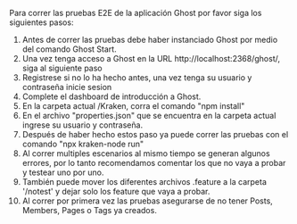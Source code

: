 Para correr las pruebas E2E de la aplicación Ghost por favor siga los siguientes pasos:

1. Antes de correr las pruebas debe haber instanciado Ghost por medio del comando Ghost Start.
2. Una vez tenga acceso a Ghost en la URL http://localhost:2368/ghost/, siga al siguiente paso
3. Registrese si no lo ha hecho antes, una vez tenga su usuario y contraseña inicie sesion
4. Complete el dashboard de introducción a Ghost.
5. En la carpeta actual /Kraken, corra el comando "npm install"
6. En el archivo "properties.json" que se encuentra en la carpeta actual ingrese su usuario y contraseña.
7. Después de haber hecho estos paso ya puede correr las pruebas con el comando "npx kraken-node run"
8. Al correr multiples escenarios al mismo tiempo se generan algunos errores, por lo tanto recomendamos comentar los que no vaya a probar y testear uno por uno.
9. También puede mover los diferentes archivos .feature a la carpeta '/notest' y dejar solo los feature que vaya a probar.
10. Al correr por primera vez las pruebas asegurarse de no tener Posts, Members, Pages o Tags ya creados.